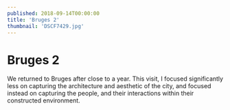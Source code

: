 ```yaml
---
published: 2018-09-14T00:00:00
title: 'Bruges 2'
thumbnail: 'DSCF7429.jpg'
---
```

# Bruges 2

We returned to Bruges after close to a year. This visit, I focused significantly less on capturing the architecture and aesthetic of the city, and focused instead on capturing the people, and their interactions within their constructed environment.

